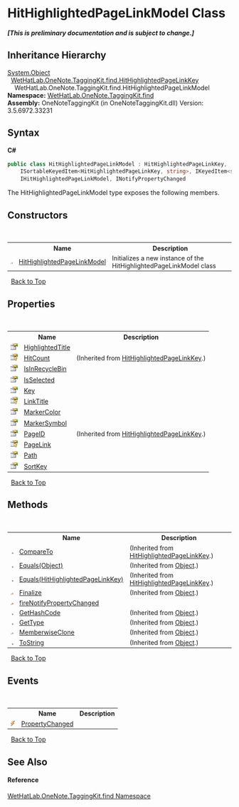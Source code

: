 # HitHighlightedPageLinkModel Class
 _**\[This is preliminary documentation and is subject to change.\]**_


## Inheritance Hierarchy
<a href="http://msdn2.microsoft.com/en-us/library/e5kfa45b" target="_blank">System.Object</a><br />&nbsp;&nbsp;<a href="43d8cc25-fcd9-1dfc-5430-924b77a33b44">WetHatLab.OneNote.TaggingKit.find.HitHighlightedPageLinkKey</a><br />&nbsp;&nbsp;&nbsp;&nbsp;WetHatLab.OneNote.TaggingKit.find.HitHighlightedPageLinkModel<br />
**Namespace:**&nbsp;<a href="0e3a8efd-07d2-1709-b1cd-709153222081">WetHatLab.OneNote.TaggingKit.find</a><br />**Assembly:**&nbsp;OneNoteTaggingKit (in OneNoteTaggingKit.dll) Version: 3.5.6972.33231

## Syntax

**C#**<br />
``` C#
public class HitHighlightedPageLinkModel : HitHighlightedPageLinkKey, 
	ISortableKeyedItem<HitHighlightedPageLinkKey, string>, IKeyedItem<string>, 
	IHitHighlightedPageLinkModel, INotifyPropertyChanged
```

The HitHighlightedPageLinkModel type exposes the following members.


## Constructors
&nbsp;<table><tr><th></th><th>Name</th><th>Description</th></tr><tr><td>![Protected method](media/protmethod.gif "Protected method")</td><td><a href="dfac0e34-109d-8799-d333-46261ed070c1">HitHighlightedPageLinkModel</a></td><td>
Initializes a new instance of the HitHighlightedPageLinkModel class</td></tr></table>&nbsp;
<a href="#hithighlightedpagelinkmodel-class">Back to Top</a>

## Properties
&nbsp;<table><tr><th></th><th>Name</th><th>Description</th></tr><tr><td>![Public property](media/pubproperty.gif "Public property")</td><td><a href="71d8de17-1256-c7b4-0596-64c8dc279fae">HighlightedTitle</a></td><td /></tr><tr><td>![Protected property](media/protproperty.gif "Protected property")</td><td><a href="6dd77e92-30ee-6e42-1104-e5c63f2d8735">HitCount</a></td><td> (Inherited from <a href="43d8cc25-fcd9-1dfc-5430-924b77a33b44">HitHighlightedPageLinkKey</a>.)</td></tr><tr><td>![Public property](media/pubproperty.gif "Public property")</td><td><a href="4db35ca4-aa0b-6cee-3377-e10af7368518">IsInRecycleBin</a></td><td /></tr><tr><td>![Public property](media/pubproperty.gif "Public property")</td><td><a href="8c4acdbf-2f30-4de9-ca11-12498ddb3c56">IsSelected</a></td><td /></tr><tr><td>![Public property](media/pubproperty.gif "Public property")</td><td><a href="3f4bfceb-f6b9-37a2-0f69-a67c29506a4e">Key</a></td><td /></tr><tr><td>![Protected property](media/protproperty.gif "Protected property")</td><td><a href="bef636bb-f084-7ce9-fd32-8420c2ec24c2">LinkTitle</a></td><td /></tr><tr><td>![Public property](media/pubproperty.gif "Public property")</td><td><a href="db343657-d0ca-cd5f-a3cd-daca7b3cac95">MarkerColor</a></td><td /></tr><tr><td>![Public property](media/pubproperty.gif "Public property")</td><td><a href="a7cecee7-d601-654a-52ea-3df3934d2ced">MarkerSymbol</a></td><td /></tr><tr><td>![Public property](media/pubproperty.gif "Public property")</td><td><a href="afad20f1-ef50-f065-b05f-32db6d98a0d6">PageID</a></td><td> (Inherited from <a href="43d8cc25-fcd9-1dfc-5430-924b77a33b44">HitHighlightedPageLinkKey</a>.)</td></tr><tr><td>![Protected property](media/protproperty.gif "Protected property")</td><td><a href="cae4eadf-64ee-23df-9473-a27eff94e65f">PageLink</a></td><td /></tr><tr><td>![Public property](media/pubproperty.gif "Public property")</td><td><a href="f22d9a1e-66c8-d973-40ac-856a92ac37ea">Path</a></td><td /></tr><tr><td>![Public property](media/pubproperty.gif "Public property")</td><td><a href="95fe5c16-090f-cd8f-8051-f403b6ccea28">SortKey</a></td><td /></tr></table>&nbsp;
<a href="#hithighlightedpagelinkmodel-class">Back to Top</a>

## Methods
&nbsp;<table><tr><th></th><th>Name</th><th>Description</th></tr><tr><td>![Public method](media/pubmethod.gif "Public method")</td><td><a href="fe7b1d50-fa56-204c-f6da-4c3d853f0bd1">CompareTo</a></td><td> (Inherited from <a href="43d8cc25-fcd9-1dfc-5430-924b77a33b44">HitHighlightedPageLinkKey</a>.)</td></tr><tr><td>![Public method](media/pubmethod.gif "Public method")</td><td><a href="http://msdn2.microsoft.com/en-us/library/bsc2ak47" target="_blank">Equals(Object)</a></td><td> (Inherited from <a href="http://msdn2.microsoft.com/en-us/library/e5kfa45b" target="_blank">Object</a>.)</td></tr><tr><td>![Public method](media/pubmethod.gif "Public method")</td><td><a href="d7a824f6-e762-698e-7dc4-54b0a0d8537b">Equals(HitHighlightedPageLinkKey)</a></td><td> (Inherited from <a href="43d8cc25-fcd9-1dfc-5430-924b77a33b44">HitHighlightedPageLinkKey</a>.)</td></tr><tr><td>![Protected method](media/protmethod.gif "Protected method")</td><td><a href="http://msdn2.microsoft.com/en-us/library/4k87zsw7" target="_blank">Finalize</a></td><td> (Inherited from <a href="http://msdn2.microsoft.com/en-us/library/e5kfa45b" target="_blank">Object</a>.)</td></tr><tr><td>![Protected method](media/protmethod.gif "Protected method")</td><td><a href="8cb84521-fc84-fb24-8b07-bd5a321abf4e">fireNotifyPropertyChanged</a></td><td /></tr><tr><td>![Public method](media/pubmethod.gif "Public method")</td><td><a href="http://msdn2.microsoft.com/en-us/library/zdee4b3y" target="_blank">GetHashCode</a></td><td> (Inherited from <a href="http://msdn2.microsoft.com/en-us/library/e5kfa45b" target="_blank">Object</a>.)</td></tr><tr><td>![Public method](media/pubmethod.gif "Public method")</td><td><a href="http://msdn2.microsoft.com/en-us/library/dfwy45w9" target="_blank">GetType</a></td><td> (Inherited from <a href="http://msdn2.microsoft.com/en-us/library/e5kfa45b" target="_blank">Object</a>.)</td></tr><tr><td>![Protected method](media/protmethod.gif "Protected method")</td><td><a href="http://msdn2.microsoft.com/en-us/library/57ctke0a" target="_blank">MemberwiseClone</a></td><td> (Inherited from <a href="http://msdn2.microsoft.com/en-us/library/e5kfa45b" target="_blank">Object</a>.)</td></tr><tr><td>![Public method](media/pubmethod.gif "Public method")</td><td><a href="http://msdn2.microsoft.com/en-us/library/7bxwbwt2" target="_blank">ToString</a></td><td> (Inherited from <a href="http://msdn2.microsoft.com/en-us/library/e5kfa45b" target="_blank">Object</a>.)</td></tr></table>&nbsp;
<a href="#hithighlightedpagelinkmodel-class">Back to Top</a>

## Events
&nbsp;<table><tr><th></th><th>Name</th><th>Description</th></tr><tr><td>![Public event](media/pubevent.gif "Public event")</td><td><a href="e1e0d034-8e6f-b364-17f3-400ae070bcdb">PropertyChanged</a></td><td /></tr></table>&nbsp;
<a href="#hithighlightedpagelinkmodel-class">Back to Top</a>

## See Also


#### Reference
<a href="0e3a8efd-07d2-1709-b1cd-709153222081">WetHatLab.OneNote.TaggingKit.find Namespace</a><br />
